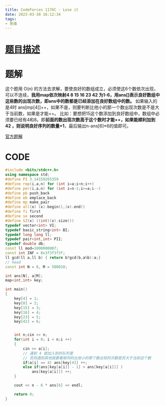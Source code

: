 ```yaml
---
title: CodeForces 1176C - Lose it
date: 2023-03-30 16:12:34
tags:
- 思维
---
```


# [题目描述](https://vjudge.net/problem/CodeForces-1176C#author=beyoursven)

# 题解

这个题用 O(n) 的方法去求解，要使良好的数组成立，必须使这6个数依次出现，可以不连续，**我用map依次映射4 8 15 16 23 42 为1-6，用ans[]表示良好数组中这些数的出现次数，即ans中的数都是已经添加在良好数组中的数。**
如果输入的是4时 ans[mp[4]]++，如果不是，则要判断比他小的那一个数出现次数是不是大于当前数，如果是才能++。
比如：要想把15这个数添加到良好数组中，数组中必须要已经有4和8。即**前面的数出现次数高于这个数时才能++，如果能顺利加到 42 ，则说明良好序列的数量+1**，最后输出n-ans[6]*6的值即可。

[官方题解](https://codeforces.com/blog/entry/67598)

# CODE

```c++
#include <bits/stdc++.h>
using namespace std;
#define PI 3.14159265359
#define rep(i,a,n) for (int i=a;i<n;i++)
#define per(i,a,n) for (int i=n-1;i>=a;i--)
#define pb push_back
#define eb emplace_back
#define mp make_pair
#define all(x) (x).begin(),(x).end()
#define fi first
#define se second
#define SZ(x) ((int)(x).size())
typedef vector<int> VI;
typedef basic_string<int> BI;
typedef long long ll;
typedef pair<int,int> PII;
typedef double db;
const ll mod=1000000007;
const int INF = 0x3f3f3f3f;
ll gcd(ll a,ll b) { return b?gcd(b,a%b):a;}
// head
const int N = 8, M = 500010;

int ans[N], a[M];
map<int,int> key;

int main()
{
    key[4] = 1;
    key[8] = 2;
    key[15] = 3;
    key[16] = 4;
    key[23] = 5;
    key[42] = 6;


    int n;cin >> n;
    for(int i = 0; i < n;i ++)
    {
        cin >> a[i];
        // 遇到 4 就加入到的队列里
        // 否则遇到其他就要看相邻的比他小的那个数出现的次数是否大于当前这个数
        if(a[i] == 4) ans[key[4]] ++;
        else if(ans[key[a[i]] - 1] > ans[key[a[i]]] )
            ans[key[a[i]]] ++;
    }

    cout << n - 6 * ans[6] << endl;

    return 0;
}
```

